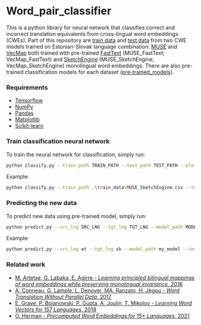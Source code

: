 # Word_pair_classifier

This is a python library for neural network that classifies correct and incorrect translation equivalents from cross-lingual word embeddings (CWEs). Part of this repository are [train data](https://github.com/x-mia/Word_pair_classifier/tree/main/train_data) and [test data](https://github.com/x-mia/Word_pair_classifier/tree/main/test_data) from two CWE models trained on Estonian-Slovak language combination: [MUSE](https://github.com/facebookresearch/MUSE) and [VecMap](https://github.com/artetxem/vecmap) both trained with pre-trained [FastText](https://fasttext.cc/) (MUSE_FastText; VecMap_FastText) and [SketchEngine](https://embeddings.sketchengine.eu/) (MUSE_SketchEngine; VecMap_SketchEngine) monolingual word embeddings. There are also pre-trained classification models for each dataset ([pre-trained_models](https://github.com/x-mia/Word_pair_classifier/tree/main/pre-trained_models)). 

### Requirements
* [Tensorflow](https://www.tensorflow.org/)
* [NumPy](https://numpy.org/)
* [Pandas](https://pandas.pydata.org/)
* [Matplotlib](https://matplotlib.org/)
* [Scikit-learn](https://scikit-learn.org/stable/)

### Train classification neural network
To train the neural network for classification, simply run:
```bash
python classify.py --train_path TRAIN_PATH --test_path TEST_PATH --plot_fig PLOT_FIG --output OUTPUT
```
Example:
```bash
python classify.py --train_path .\train_data\MUSE_SketchEngine.csv --test_path .\test_data\MUSE_SketchEngine.csv --plot_fig True --output my_model
```

### Predicting the new data
To predict new data using pre-trained model, simply run:
```bash
python predict.py --src_lng SRC_LNG --tgt_lng TGT_LNG --model_path MODEL_PATH --test_path TEST_PATH --output OUTPUT
```
Example:
```bash
python predict.py --src_lng et --tgt_lng sk --model_path my_model --test_path .\test_data\MUSE_SketchEngine.csv --output output_df.csv
```

### Related work
* [M. Artetxe, G. Labaka, E. Agirre - *Learning principled bilingual mappings of word embeddings while preserving monolingual invariance*, 2016](https://aclanthology.org/D16-1250/)
* [A. Conneau, G. Lample, L. Denoyer, MA. Ranzato, H. Jégou - *Word Translation Without Parallel Data*, 2017](https://arxiv.org/pdf/1710.04087.pdf)
* [E. Grave, P. Bojanowski, P. Gupta, A. Joulin, T. Mikolov - *Learning Word Vectors for 157 Languages*, 2018](https://arxiv.org/abs/1802.06893)
* [O. Herman - *Precomputed Word Embeddings for 15+ Languages*, 2021](https://www.sketchengine.eu/wp-content/uploads/2021-Precomputed-Word-Embeddings.pdf)

